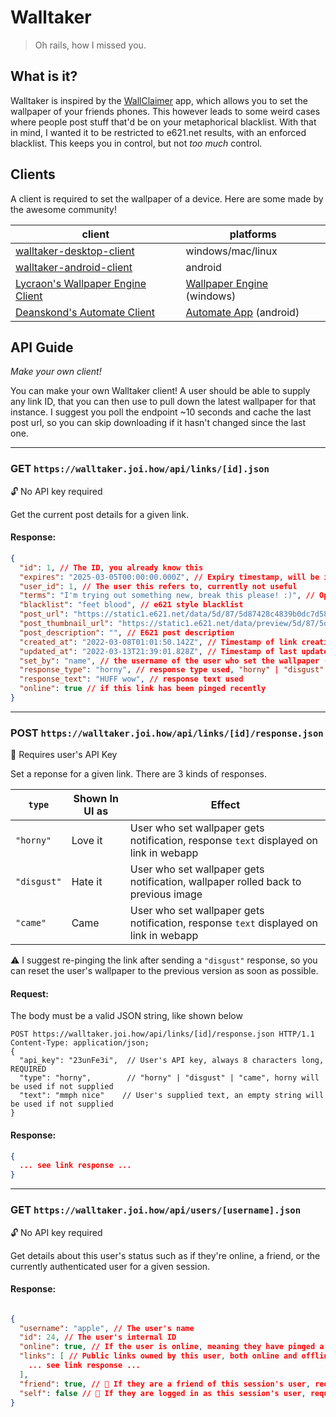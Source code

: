 # Walltaker

> Oh rails, how I missed you.

## What is it?

Walltaker is inspired by the [WallClaimer](https://www.wallclaimer.com/) app, which allows you to set the wallpaper of
your friends phones. This however leads to some weird cases where people post stuff that'd be on your metaphorical
blacklist. With that in mind, I wanted it to be restricted to e621.net results, with an enforced blacklist. This keeps
you in control, but not _too much_ control.

## Clients
A client is required to set the wallpaper of a device. Here are some made by the awesome community!

| client                                                                                        | platforms                                                                                 |
|-----------------------------------------------------------------------------------------------|-------------------------------------------------------------------------------------------|
| [walltaker-desktop-client](https://github.com/PawCorp/walltaker-desktop-client)               | windows/mac/linux                                                                         |
| [walltaker-android-client](https://github.com/PawCorp/walltaker-android-client)               | android                                                                                   |
| [Lycraon's Wallpaper Engine Client](https://github.com/Lycraon/Walltaker-for-WallpaperEngine) | [Wallpaper Engine](https://store.steampowered.com/app/431960/Wallpaper_Engine/) (windows) |
| [Deanskond's Automate Client](https://github.com/Deanskond/walltaker_automate)                | [Automate App](https://llamalab.com/automate/) (android)                                  |

## API Guide
_Make your own client!_

You can make your own Walltaker client! A user should be able to supply any link ID, that you can then use to pull down
the latest wallpaper for that instance. I suggest you poll the endpoint ~10 seconds and cache the last post url, so you
can skip downloading if it hasn't changed since the last one.

---

### GET `https://walltaker.joi.how/api/links/[id].json`

🔓 No API key required

Get the current post details for a given link.

#### Response:
```json
{
  "id": 1, // The ID, you already know this
  "expires": "2025-03-05T00:00:00.000Z", // Expiry timestamp, will be inaccessible after this time
  "user_id": 1, // The user this refers to, currently not useful
  "terms": "I'm trying out something new, break this please! :)", // Open text feild for user to describe terms of posting
  "blacklist": "feet blood", // e621 style blacklist
  "post_url": "https://static1.e621.net/data/5d/87/5d87428c4839b0dc7d585b87a25af61a.png", // Full size post image
  "post_thumbnail_url": "https://static1.e621.net/data/preview/5d/87/5d87428c4839b0dc7d585b87a25af61a.jpg", // Thumnail size post image
  "post_description": "", // E621 post description
  "created_at": "2022-03-08T01:01:50.142Z", // Timestamp of link creation
  "updated_at": "2022-03-13T21:39:01.828Z", // Timestamp of last update from the server (should be close to current time UTC, unless something went wrong)
  "set_by": "name", // the username of the user who set the wallpaper (or null if anon)
  "response_type": "horny", // response type used, "horny" | "disgust" | "came", see chart below
  "response_text": "HUFF wow", // response text used
  "online": true // if this link has been pinged recently
}
```

---

### POST `https://walltaker.joi.how/api/links/[id]/response.json`

🔑 Requires user's API Key

Set a reponse for a given link. There are 3 kinds of responses.

| `type`      | Shown In UI as | Effect                                                                                |
|-------------|----------------|---------------------------------------------------------------------------------------|
| `"horny"`   | Love it        | User who set wallpaper gets notification, response `text` displayed on link in webapp |
| `"disgust"` | Hate it        | User who set wallpaper gets notification, wallpaper rolled back to previous image     |
| `"came"`    | Came           | User who set wallpaper gets notification, response `text` displayed on link in webapp |

⚠️ I suggest re-pinging the link after sending a `"disgust"` response, so you can reset the user's wallpaper to the previous version as soon as possible.

#### Request:
The body must be a valid JSON string, like shown below

```http request
POST https://walltaker.joi.how/api/links/[id]/response.json HTTP/1.1
Content-Type: application/json;
{
  "api_key": "23unFe3i",  // User's API key, always 8 characters long, REQUIRED
  "type": "horny",        // "horny" | "disgust" | "came", horny will be used if not supplied
  "text": "mmph nice"    // User's supplied text, an empty string will be used if not supplied
}
```

#### Response:
```json
{
  ... see link response ...
}
```

---

### GET `https://walltaker.joi.how/api/users/[username].json`

🔓 No API key required

Get details about this user's status such as if they're online, a friend, or the currently authenticated user for a given session.

#### Response:
```json

{
  "username": "apple", // The user's name
  "id": 24, // The user's internal ID
  "online": true, // If the user is online, meaning they have pinged a link recently
  "links": [ // Public links owned by this user, both online and offline.
    ... see link response ...
  ],
  "friend": true, // 🔐 If they are a friend of this session's user, requires Authentication token in header.
  "self": false // 🔐 If they are logged in as this session's user, requires Authentication token in header.
}
```

